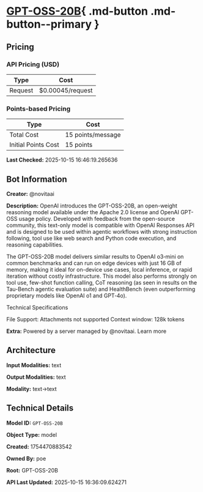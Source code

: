 # [GPT-OSS-20B](https://poe.com/GPT-OSS-20B){ .md-button .md-button--primary }

## Pricing

### API Pricing (USD)

| Type | Cost |
|------|------|
| Request | $0.00045/request |

### Points-based Pricing

| Type | Cost |
|------|------|
| Total Cost | 15 points/message |
| Initial Points Cost | 15 points |

**Last Checked:** 2025-10-15 16:46:19.265636


## Bot Information

**Creator:** @novitaai

**Description:** OpenAI introduces the GPT-OSS-20B, an open-weight reasoning model available under the Apache 2.0 license and OpenAI GPT-OSS usage policy. Developed with feedback from the open-source community, this text-only model is compatible with OpenAI Responses API and is designed to be used within agentic workflows with strong instruction following, tool use like web search and Python code execution, and reasoning capabilities.

The GPT-OSS-20B model delivers similar results to OpenAI o3‑mini on common benchmarks and can run on edge devices with just 16 GB of memory, making it ideal for on-device use cases, local inference, or rapid iteration without costly infrastructure. This model also performs strongly on tool use, few-shot function calling, CoT reasoning (as seen in results on the Tau-Bench agentic evaluation suite) and HealthBench (even outperforming proprietary models like OpenAI o1 and GPT‑4o). 

Technical Specifications

File Support: Attachments not supported
Context window: 128k tokens

**Extra:** Powered by a server managed by @novitaai. Learn more


## Architecture

**Input Modalities:** text

**Output Modalities:** text

**Modality:** text->text


## Technical Details

**Model ID:** `GPT-OSS-20B`

**Object Type:** model

**Created:** 1754470883542

**Owned By:** poe

**Root:** GPT-OSS-20B

**API Last Updated:** 2025-10-15 16:36:09.624271

